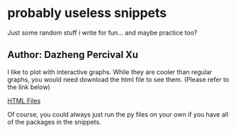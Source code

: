 # probably useless snippets
Just some random stuff i write for fun... and maybe practice too?

## Author: Dazheng Percival Xu

I like to plot with interactive graphs. While they are cooler than regular graphs, you would need download the html file to see them. (Please refer to the link below)

[HTML Files](https://drive.google.com/drive/folders/17X_qdMo38lI0_IA_kmuMf2mxB7mIbr5u?usp=sharing)

Of course, you could always just run the py files on your own if you have all of the packages in the snippets.
